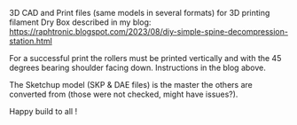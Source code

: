 3D CAD and Print files (same models in several formats) for 3D printing filament Dry Box described in my blog: https://raphtronic.blogspot.com/2023/08/diy-simple-spine-decompression-station.html

For a successful print the rollers must be printed vertically and with the 45 degrees bearing shoulder facing down. Instructions in the blog above.

The Sketchup model (SKP & DAE files) is the master the others are converted from (those were not checked, might have issues?).

Happy build to all !
